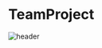 # TeamProject

![header](https://capsule-render.vercel.app/api?type=Cylinder&color=random&height=300&section=header&text=Team%20Project&fontSize=90)
